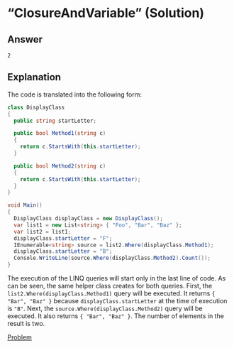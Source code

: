 # “ClosureAndVariable” (Solution)

## Answer

```
2
```

## Explanation

The code is translated into the following form:

```cs
class DisplayClass
{
  public string startLetter;

  public bool Method1(string c)
  {
    return c.StartsWith(this.startLetter);
  }

  public bool Method2(string c)
  {
    return c.StartsWith(this.startLetter);
  }
}

void Main()
{
  DisplayClass displayClass = new DisplayClass();
  var list1 = new List<string> { "Foo", "Bar", "Baz" };
  var list2 = list1;
  displayClass.startLetter = "F";
  IEnumerable<string> source = list2.Where(displayClass.Method1);
  displayClass.startLetter = "B";
  Console.WriteLine(source.Where(displayClass.Method2).Count());
}
```

The execution of the LINQ queries will start only in the last line of code. As can be seen, the same helper class creates for both queries. First, the `list2.Where(displayClass.Method1)` query will be executed. It returns `{ "Bar", "Baz" }` because `displayClass.startLetter` at the time of execution is `"B"`. Next, the `source.Where(displayClass.Method2)`  query will be executed. It also returns `{ "Bar", "Baz" }`. The number of elements in the result is two.

[Problem](./ClosureAndVariable-P.md)